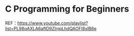 # C Programming for Beginners
REF：https://www.youtube.com/playlist?list=PL98qAXLA6aftD9ZlnjpLhdQAOFI8xIB6e